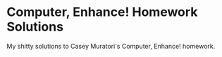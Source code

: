 # Computer, Enhance! Homework Solutions

My shitty solutions to Casey Muratori's Computer, Enhance! homework.
